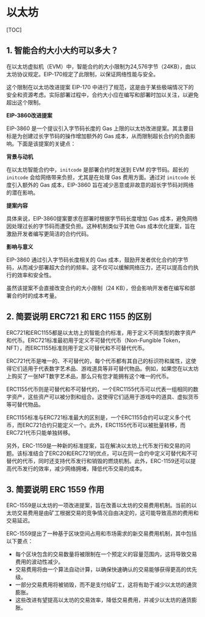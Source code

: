 # 以太坊

[TOC]

## 1. 智能合约大小大约可以多大？

在以太坊虚拟机（EVM）中，智能合约的大小限制为24,576字节（24KB），由以太坊协议规定。EIP-170规定了此限制，以保证网络性能与安全。

这个限制在以太坊改进提案 EIP-170 中进行了规范，这是由于某些极端情况下的安全和资源考虑。实际部署过程中，合约大小应在编写和部署时加以关注，以避免超出这个限制。

**EIP-3860改进提案**

EIP-3860 是一个提议引入字节码长度的 Gas 上限的以太坊改进提案。其主要目标是为创建过长字节码的操作增加额外的 Gas 成本，从而限制超长合约的负面影响。下面是该提案的关键点：

**背景与动机**

在以太坊智能合约中，`initcode` 是部署合约时发送到 EVM 的字节码。超长的 `initcode` 会给网络带来负担，尤其是在处理 Gas 费用方面。通过对 `initcode` 长度引入额外的 Gas 成本，EIP-3860 旨在减少恶意或非故意的超长字节码对网络的潜在影响。

**提案内容**

具体来说，EIP-3860提案要求在部署时根据字节码长度增加 Gas 成本，避免网络因处理过长的字节码而遭受负担。这种机制类似于其他 Gas 成本优化提案，旨在激励开发者编写更简洁的合约代码。

**影响与意义**

EIP-3860 通过引入字节码长度相关的 Gas 成本，鼓励开发者优化合约的字节码，从而减少部署超大合约的频率。这不仅可以缓解网络压力，还可以提高合约执行的效率和安全性。

虽然该提案不会直接改变合约的大小限制（24 KB），但会影响开发者在编写和部署合约时的成本考量。



## 2. 简要说明 ERC721 和 ERC 1155 的区别

ERC721和ERC1155都是以太坊上的智能合约标准，用于定义不同类型的数字资产和代币。ERC721标准最初用于定义不可替代代币（Non-Fungible Token，NFT），而ERC1155标准则用于定义可替代和不可替代代币。

ERC721代币是唯一的、不可替代的，每个代币都有其自己的标识符和属性，这使得它们适用于代表数字艺术品、游戏道具等非可替代物品。例如，如果您在以太坊上购买了一张NFT数字艺术品，那么只有您才能拥有这个唯一的代币。

ERC1155代币则是可替代和不可替代的，一个ERC1155代币可以代表一组相同的数字资产，这些资产可以被分割和组合。这使得它们适用于游戏中的道具、虚拟货币等可替代物品。

ERC1155标准与ERC721标准最大的区别是，一个ERC1155合约可以定义多个代币，而ERC721合约只能定义一个。此外，ERC1155代币可以被批量转移，而ERC721代币只能单独转移。

另外，ERC-1159是一种新的标准提案，旨在解决以太坊上代币发行和交易的问题。该标准结合了ERC20和ERC721的优点，可以在同一合约中定义可替代和不可替代的代币，同时还支持代币发行和销毁的燃烧机制。此外，ERC-1159还可以提高代币发行的效率，减少网络拥堵，降低代币交易的成本。



## 3. 简要说明 ERC 1559 作用

ERC-1559是以太坊的一项改进提案，旨在改善以太坊的交易费用机制。当前的以太坊交易费用是由矿工根据交易的竞争情况自由决定的，这可能导致高昂的费用和交易延迟。

ERC-1559提出了一种基于区块空间占用和市场需求的新交易费用机制，其中包括以下要点：

- 每个区块包含的交易数量将被限制在一个预定义的容量范围内，这将导致交易费用的波动性减少。
- 交易费用将由一个算法自动计算，以确保快速确认的交易能够获得更高的优先级。
- 一部分交易费用将被销毁，而不是支付给矿工，这将有助于减少以太坊的通货膨胀。
- 这些改进有望提高以太坊的交易效率，降低交易费用，并减少以太坊的通货膨胀。